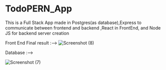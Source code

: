 # TodoPERN_App

This is a Full Stack App made in Postgres(as database),Express to communicate between frontend and backend ,React in FrontEnd, and 
Node JS for backend server creation


Front End  Final result :-->
![Screenshot (8)](https://user-images.githubusercontent.com/97330477/157861218-20e37866-e45e-435f-b562-164d92eb7908.png)


Database :-->

![Screenshot (7)](https://user-images.githubusercontent.com/97330477/157862743-28acd66e-52cd-44b0-8e5c-f1b63a37a041.png)



